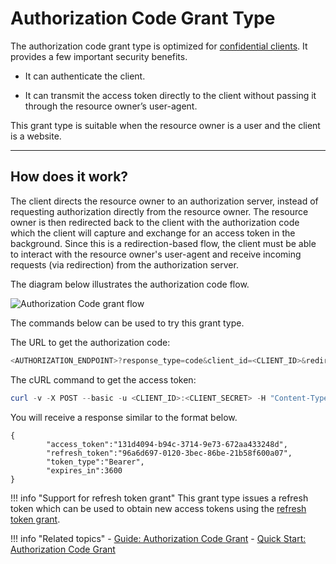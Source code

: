 # Authorization Code Grant Type

The authorization code grant type is optimized for [confidential clients]({{base_path}}/references/concepts/authorization/client-types/#confidential-clients).
It provides a few important security benefits.

- It can authenticate the client.

- It can transmit the access token directly to the client without passing it through the resource owner’s user-agent.

This grant type is suitable when the resource owner is a user and the client is a website.

---

## How does it work?

The client directs the resource owner to an authorization server, instead of requesting authorization directly from the 
resource owner. The resource owner is then redirected back to the client with the authorization code which the client 
will capture and exchange for an access token in the background. Since this is a redirection-based flow, the client 
must be able to interact with the resource owner's user-agent and receive incoming requests (via redirection) from the 
authorization server.

The diagram below illustrates the authorization code flow.

![Authorization Code grant flow]({{base_path}}/assets/img/concepts/authorization-code-grant-flow.png)

The commands below can be used to try this grant type.

The URL to get the authorization code:

``` powershell
<AUTHORIZATION_ENDPOINT>?response_type=code&client_id=<CLIENT_ID>&redirect_uri=<REDIRECT_URI>
```

The cURL command to get the access token:

``` powershell
curl -v -X POST --basic -u <CLIENT_ID>:<CLIENT_SECRET> -H "Content-Type:application/x-www-form-urlencoded;charset=UTF-8" -k -d "grant_type=authorization_code&code=<AUTHORIZATION_CODE>&redirect_uri=<REDIRECT_URI>" <TOKEN_ENDPOINT>
```

You will receive a response similar to the format below.

```
{
        "access_token":"131d4094-b94c-3714-9e73-672aa433248d",
        "refresh_token":"96a6d697-0120-3bec-86be-21b58f600a07",
        "token_type":"Bearer",
        "expires_in":3600
}
```

!!! info "Support for refresh token grant"
	This grant type issues a refresh token which can be used to obtain new access tokens using the [refresh token grant]({{base_path}}/references/concepts/authorization/refresh-token-grant).

!!! info "Related topics"
        - [Guide: Authorization Code Grant]({{base_path}}/guides/access-delegation/authorization-code)
        - [Quick Start: Authorization Code Grant]({{base_path}}/guides/access-delegation/auth-code-playground/)

